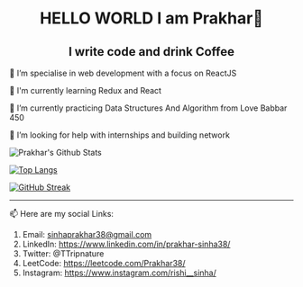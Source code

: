 <!--
**SinhaPrakhar38/SinhaPrakhar38** is a ✨ _special_ ✨ repository because its `README.md` (this file) appears on your GitHub profile.

Here are some ideas to get you started:
-->
<h1 align="center">HELLO WORLD I am Prakhar👋</h1>
<h2 align="center"> I write code and drink Coffee</h2>

🔭 I’m specialise in web development with a focus on ReactJS

📝 I'm currently learning Redux and React

🌱 I’m currently practicing Data Structures And Algorithm from Love Babbar 450

🤔 I’m looking for help with internships and building network


![Prakhar's Github Stats](https://github-readme-stats.vercel.app/api?username=SinhaPrakhar38&show_icons=true&theme=dark&border_radius=10&include_all_commits=true&count_private=true)

[![Top Langs](https://github-readme-stats.vercel.app/api/top-langs/?username=SinhaPrakhar38&lang_count=9&layout=compact&theme=dark)](https://github.com/SinhaPrakhar38/github-readme-stats)

[![GitHub Streak](http://github-readme-streak-stats.herokuapp.com?user=SinhaPrakhar38&hide_border=true&background=0D111700&border=943BDD00&fire=0FAADA&sideNums=10D906&currStreakLabel=10D906&currStreakNum=10D906&sideLabels=10D906&dates=4F5D78&stroke=7F1DA2&ring=10D906)](https://git.io/streak-stats)
<hr>

📫 Here are my social Links:
  1. Email: sinhaprakhar38@gmail.com 
  2. LinkedIn: https://www.linkedin.com/in/prakhar-sinha38/
  3. Twitter: @TTripnature
  4. LeetCode: https://leetcode.com/Prakhar38/
  5. Instagram: https://www.instagram.com/rishi__sinha/



